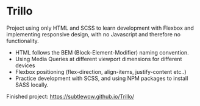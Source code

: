 # Trillo

Project using only HTML and SCSS to learn development with Flexbox and implementing responsive design, with no Javascript and therefore no functionality. 

- HTML follows the BEM (Block-Element-Modifier) naming convention.
- Using Media Queries at different viewport dimensions for different devices
- Flexbox positioning (flex-direction, align-items, justify-content etc..)
- Practice development with SCSS, and using NPM packages to install SASS locally. 


Finished project: 
https://subtlewow.github.io/Trillo/

